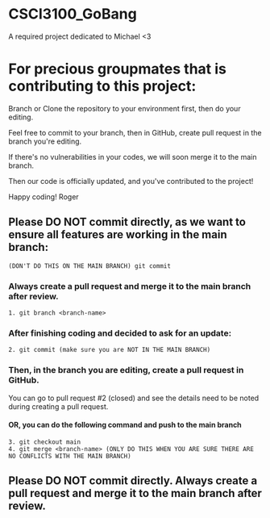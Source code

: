# CSCI3100_GoBang
A required project dedicated to Michael <3

# For precious groupmates that is contributing to this project:

Branch or Clone the repository to your environment first, then do your editing.

Feel free to commit to your branch, then in GitHub, create pull request in the branch you're editing.

If there's no vulnerabilities in your codes, we will soon merge it to the main branch.

Then our code is officially updated, and you've contributed to the project!

Happy coding!
Roger


## Please DO NOT commit directly, as we want to ensure all features are working in the main branch:
    (DON'T DO THIS ON THE MAIN BRANCH) git commit
### Always create a pull request and merge it to the main branch after review.
    1. git branch <branch-name>
### After finishing coding and decided to ask for an update:
    2. git commit (make sure you are NOT IN THE MAIN BRANCH)
### Then, in the branch you are editing, create a pull request in GitHub.
You can go to pull request #2 (closed) and see the details need to be noted during creating a pull request.
#### OR, you can do the following command and push to the main branch
    3. git checkout main
    4. git merge <branch-name> (ONLY DO THIS WHEN YOU ARE SURE THERE ARE NO CONFLICTS WITH THE MAIN BRANCH)
    
## Please DO NOT commit directly. Always create a pull request and merge it to the main branch after review.
